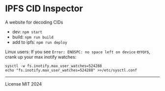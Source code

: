 # IPFS CID Inspector

<!-- @TODO fix img alt="CID Inspector screenshot" src="https://ipfs.io/ipfs/QmehVjDE5yAZC8TjqcqrQYpYj2hoBMFVCFUNKe21jEMY3Z" -->

A website for decoding CIDs

- dev: `npm start`
- build: `npm run build`
- add to ipfs: `npm run deploy`

Linux users: If you see `Error: ENOSPC: no space left on device` errors, crank up your max inotify watches:

```
sysctl -w fs.inotify.max_user_watches=524288
echo "fs.inotify.max_user_watches=524288" >>/etc/sysctl.conf
```

---

License MIT 2024
